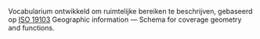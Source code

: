 Vocabularium ontwikkeld om ruimtelijke bereiken te beschrijven, gebaseerd op [ISO 19103](https://www.iso.org/standard/40121.html) Geographic information — Schema for coverage geometry and functions.
